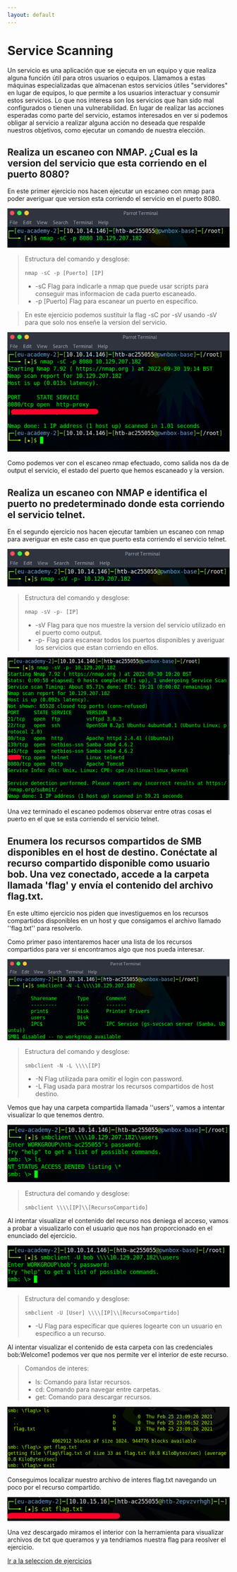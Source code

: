 ```yaml
---
layout: default
---
```


# Service Scanning

Un servicio es una aplicación que se ejecuta en un equipo y que realiza alguna función útil para otros usuarios o equipos. Llamamos a estas máquinas especializadas que almacenan estos servicios útiles "servidores" en lugar de equipos, lo que permite a los usuarios interactuar y consumir estos servicios. Lo que nos interesa son los servicios que han sido mal configurados o tienen una vulnerabilidad. En lugar de realizar las acciones esperadas como parte del servicio, estamos interesados ​​en ver si podemos obligar al servicio a realizar alguna acción no deseada que respalde nuestros objetivos, como ejecutar un comando de nuestra elección.

## Realiza un escaneo con NMAP. ¿Cual es la version del servicio que esta corriendo en el puerto 8080?

En este primer ejercicio nos hacen ejecutar un escaneo con nmap para poder averiguar que version esta corriendo el servicio en el puerto 8080.

![comando nmap!](/assets/images/ServiceScanning/1_01.png "Escaneo basico de un puerto en especifico con NMAP.")

>Estructura del comando y desglose:
>
>``nmap -sC -p [Puerto] [IP]``
>
>- -sC Flag para indicarle a nmap que puede usar scripts para conseguir mas informacion de cada puerto escaneado.
>- -p [Puerto] Flag para escanear un puerto en especifico.

>En este ejercicio podemos sustituir la flag -sC por -sV usando -sV para que solo nos enseñe la version del servicio.

![comando nmap!](/assets/images/ServiceScanning/1_02.png "Escaneo basico de un puerto en especifico con NMAP.")

Como podemos ver con el escaneo nmap efectuado, como salida nos da de output el servicio, el estado del puerto que hemos escaneado y la version.

## Realiza un escaneo con NMAP e identifica el puerto no predeterminado donde esta corriendo el servicio telnet.

En el segundo ejercicio nos hacen ejecutar tambien un escaneo con nmap para averiguar en este caso en que puerto esta corriendo el servicio telnet.

![comando nmap!](/assets/images/ServiceScanning/2_01.png "Escaneo completo de todos los puertos para averiguar en que puerto esta ejecutandose el servicio telnet.")

>Estructura del comando y desglose:
>
>``nmap -sV -p- [IP]``
>
>- -sV Flag para que nos muestre la version del servicio utilizado en el puerto como output.
>- -p- Flag para escanear todos los puertos disponibles y averiguar los servicios que estan corriendo en ellos.

![comando nmap!](/assets/images/ServiceScanning/2_02.png "Resultado del escaneo anterior.")

Una vez terminado el escaneo podemos observar entre otras cosas el puerto en el que se esta corriendo el servicio telnet.

## Enumera los recursos compartidos de SMB disponibles en el host de destino. Conéctate al recurso compartido disponible como usuario bob. Una vez conectado, accede a la carpeta llamada 'flag' y envía el contenido del archivo flag.txt.

En este ultimo ejercicio nos piden que investiguemos en los recursos compartidos disponibles en un host y que consigamos el archivo llamado ''flag.txt'' para resolverlo.

Como primer paso intentaremos hacer una lista de los recursos compartidos para ver si encontramos algo que nos pueda interesar.

![comando smb recursos!](/assets/images/ServiceScanning/3_01.png "Listado de recursos compartidos.")

>Estructura del comando y desglose:
>
>``smbclient -N -L \\\\[IP]``
>
>- -N Flag utilizada para omitir el login con password.
>- -L Flag usada para mostrar los recursos compartidos de host destino.

Vemos que hay una carpeta compartida llamada ''users'', vamos a intentar visualizar lo que tenemos dentro.

![comando smb login!](/assets/images/ServiceScanning/3_02.png "Login sin usuario en un recurso compartido en especifico.")

>Estructura del comando y desglose:
>
>``smbclient \\\\[IP]\\[RecursoCompartido]``

Al intentar visualizar el contenido del recurso nos deniega el acceso, vamos a probar a visualizarlo con el usuario que nos han proporcionado en el enunciado del ejercicio.

![comando smb login!](/assets/images/ServiceScanning/3_03.png "Login a un recurso con un usuario en especifico.")

>Estructura del comando y desglose:
>
>``smbclient -U [User] \\\\[IP]\\[RecursoCompartido]``
>
>- -U Flag para especificar que quieres logearte con un usuario en especifico a un recurso.

Al intentar visualizar el contenido de esta carpeta con las credenciales bob:Welcome1 podemos ver que nos permite ver el interior de este recurso.

>Comandos de interes:
>
>- ls: Comando para listar recursos.
>- cd: Comando para navegar entre carpetas.
>- get: Comando para descargar recursos.

![exploracion de recursos!](/assets/images/ServiceScanning/3_04.png "Exploracion de un recurso y descarga de archivos.")

Conseguimos localizar nuestro archivo de interes flag.txt navegando un poco por el recurso compartido.

![flag obtenida!](/assets/images/ServiceScanning/3_05.png "Visualizacion de flag para resolver el ejercicio.")

Una vez descargado miramos el interior con la herramienta para visualizar archivos de txt que queramos y ya tendriamos nuestra flag para reoslver el ejercicio.

[Ir a la seleccion de ejercicios](../GettingStarted.md)
